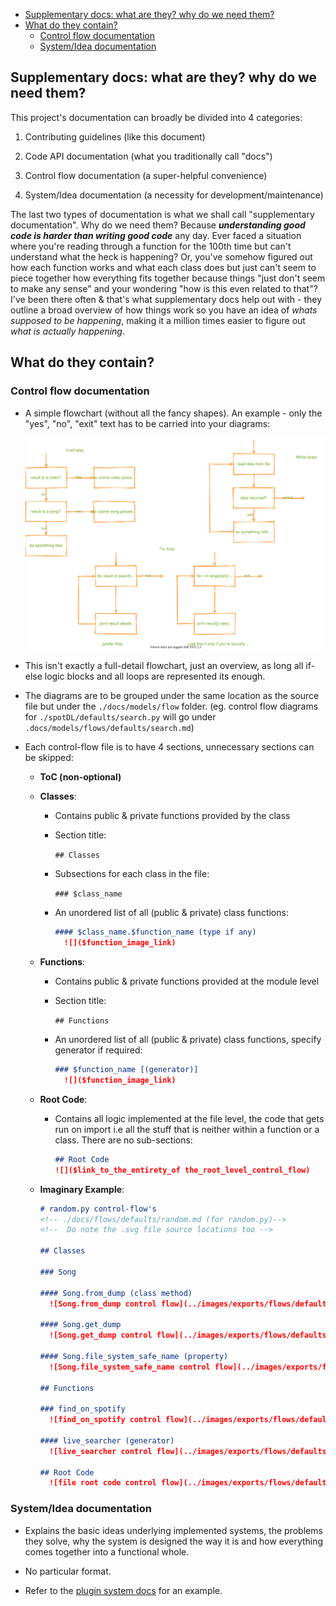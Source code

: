 <!-- mdformat-toc start --slug=github --maxlevel=6 --minlevel=1 -->

- [Supplementary docs: what are they? why do we need them?](#supplementary-docs-what-are-they-why-do-we-need-them)
- [What do they contain?](#what-do-they-contain)
  - [Control flow documentation](#control-flow-documentation)
  - [System/Idea documentation](#systemidea-documentation)

<!-- mdformat-toc end -->

## Supplementary docs: what are they? why do we need them?<a name="supplementary-docs-what-are-they-why-do-we-need-them"></a>

This project's documentation can broadly be divided into 4 categories:

1. Contributing guidelines (like this document)

1. Code API documentation (what you traditionally call "docs")

1. Control flow documentation (a super-helpful convenience)

1. System/Idea documentation (a necessity for development/maintenance)

The last two types of documentation is what we shall call "supplementary documentation".
Why do we need them? Because ***understanding good code is harder than writing good
code*** any day. Ever faced a situation where you're reading through a function for the
100th time but can't understand what the heck is happening? Or, you've somehow figured out
how each function works and what each class does but just can't seem to piece together how
everything fits together because things "just don't seem to make any sense" and your
wondering "how is this even related to that"? I've been there often & that's what
supplementary docs help out with - they outline a broad overview of how things work so you
have an idea of *whats supposed to be happening*, making it a million times easier to
figure out *what is actually happening*.

## What do they contain?<a name="what-do-they-contain"></a>

### Control flow documentation<a name="control-flow-documentation"></a>

- A simple flowchart (without all the fancy shapes). An example - only the "yes", "no",
  "exit" text has to be carried into your diagrams:

  ![simple flowchart examples](../images/exports/docs/supplementary-docs/supplementary-docs.svg)

- This isn't exactly a full-detail flowchart, just an overview, as long all if-else logic
  blocks and all loops are represented its enough.

- The diagrams are to be grouped under the same location as the source file but under
  the `./docs/models/flow` folder. (eg. control flow diagrams for
  `./spotDL/defaults/search.py` will go under `.docs/models/flows/defaults/search.md`)

- Each control-flow file is to have 4 sections, unnecessary sections can be skipped:

  - __ToC (non-optional)__

  - __Classes__:

    - Contains public & private functions provided by the class

    - Section title:

      `## Classes`

    - Subsections for each class in the file:

      `### $class_name`

    - An unordered list of all (public & private) class functions:

      ```markdown
      #### $class_name.$function_name (type if any)
        ![]($function_image_link)
      ```

  - __Functions__:

    - Contains public & private functions provided at the module level

    - Section title:

      `## Functions`

    - An unordered list of all (public & private) class functions, specify generator if
      required:

      ```markdown
      ### $function_name [(generator)]
        ![]($function_image_link)
      ```

  - __Root Code__:

    - Contains all logic implemented at the file level, the code that gets run on import
      i.e all the stuff that is neither within a function or a class. There are no
      sub-sections:

      ```markdown
      ## Root Code
      ![]($link_to_the_entirety_of the_root_level_control_flow)
      ```

  - __Imaginary Example__:

    ```markdown
    # random.py control-flow's
    <!-- ./docs/flows/defaults/random.md (for random.py)-->
    <!--  Do note the .svg file source locations too -->

    ## Classes

    ### Song

    #### Song.from_dump (class method)
      ![Song.from_dump control flow](../images/exports/flows/defaults/random/song/from_dump.svg)

    #### Song.get_dump
      ![Song.get_dump control flow](../images/exports/flows/defaults/random/song/get_dump.svg)

    #### Song.file_system_safe_name (property)
      ![Song.file_system_safe_name control flow](../images/exports/flows/defaults/random/song/file_system_safe_name.svg)

    ## Functions

    ### find_on_spotify
      ![find_on_spotify control flow](../images/exports/flows/defaults/random/find_on_spotify.svg)

    #### live_searcher (generator)
      ![live_searcher control flow](../images/exports/flows/defaults/random/live_searcher.svg)

    ## Root Code
      ![file root code control flow](../images/exports/flows/defaults/random/root_code.svg)
    ```

### System/Idea documentation<a name="systemidea-documentation"></a>

- Explains the basic ideas underlying implemented systems, the problems they solve, why
  the system is designed the way it is and how everything comes together into a functional
  whole.

- No particular format.

- Refer to the [plugin system docs](../models/.idea/plugin-system.md) for an example.
